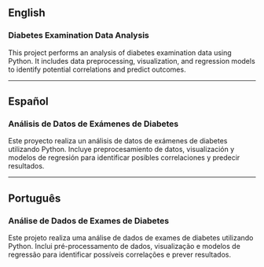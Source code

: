 ## English

### Diabetes Examination Data Analysis

This project performs an analysis of diabetes examination data using Python. It includes data preprocessing, visualization, and regression models to identify potential correlations and predict outcomes.

---

## Español

### Análisis de Datos de Exámenes de Diabetes

Este proyecto realiza un análisis de datos de exámenes de diabetes utilizando Python. Incluye preprocesamiento de datos, visualización y modelos de regresión para identificar posibles correlaciones y predecir resultados.

---

## Português

### Análise de Dados de Exames de Diabetes

Este projeto realiza uma análise de dados de exames de diabetes utilizando Python. Inclui pré-processamento de dados, visualização e modelos de regressão para identificar possíveis correlações e prever resultados.
